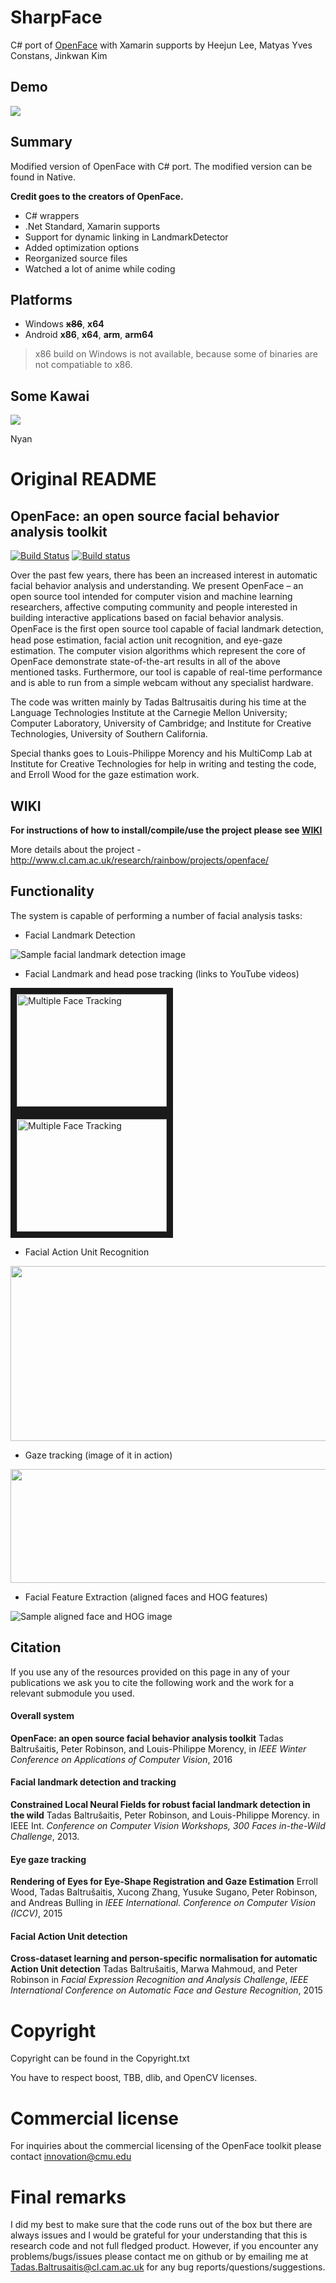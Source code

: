 # SharpFace
C# port of [OpenFace](https://github.com/TadasBaltrusaitis/OpenFace) with Xamarin supports by Heejun Lee, Matyas Yves Constans, Jinkwan Kim

## Demo
![](Doc/Web/demo1.gif)

## Summary
Modified version of OpenFace with C# port.
The modified version can be found in Native.

**Credit goes to the creators of OpenFace.**

- C# wrappers
- .Net Standard, Xamarin supports
- Support for dynamic linking in LandmarkDetector
- Added optimization options
- Reorganized source files
- Watched a lot of anime while coding

## Platforms
- Windows ~~**x86**~~, **x64**
- Android **x86**, **x64**, **arm**, **arm64**

> x86 build on Windows is not available, because some of binaries are not compatiable to x86.

## Some Kawai
![](Doc/Web/homepage.gif)

Nyan

# Original README
## OpenFace: an open source facial behavior analysis toolkit

[![Build Status](https://travis-ci.org/TadasBaltrusaitis/OpenFace.svg?branch=master)](https://travis-ci.org/TadasBaltrusaitis/OpenFace)
[![Build status](https://ci.appveyor.com/api/projects/status/8msiklxfbhlnsmxp/branch/master?svg=true)](https://ci.appveyor.com/project/TadasBaltrusaitis/openface/branch/master)

Over the past few years, there has been an increased interest in automatic facial behavior analysis and understanding. We present OpenFace – an open source tool intended for computer vision and machine learning researchers, affective computing community and people interested in building interactive applications based on facial behavior analysis. OpenFace is the ﬁrst open source tool capable of facial landmark detection, head pose estimation, facial action unit recognition, and eye-gaze estimation. The computer vision algorithms which represent the core of OpenFace demonstrate state-of-the-art results in all of the above mentioned tasks. Furthermore, our tool is capable of real-time performance and is able to run from a simple webcam without any specialist hardware.

The code was written mainly by Tadas Baltrusaitis during his time at the Language Technologies Institute at the Carnegie Mellon University; Computer Laboratory, University of Cambridge; and Institute for Creative Technologies, University of Southern California.

Special thanks goes to Louis-Philippe Morency and his MultiComp Lab at Institute for Creative Technologies for help in writing and testing the code, and Erroll Wood for the gaze estimation work.

## WIKI
**For instructions of how to install/compile/use the project please see [WIKI](https://github.com/TadasBaltrusaitis/OpenFace/wiki)**

More details about the project - http://www.cl.cam.ac.uk/research/rainbow/projects/openface/

## Functionality

The system is capable of performing a number of facial analysis tasks:

- Facial Landmark Detection

![Sample facial landmark detection image](https://github.com/TadasBaltrusaitis/OpenFace/blob/master/imgs/multi_face_img.png)

- Facial Landmark and head pose tracking (links to YouTube videos)

<a href="https://www.youtube.com/watch?v=V7rV0uy7heQ" target="_blank"><img src="http://img.youtube.com/vi/V7rV0uy7heQ/0.jpg" alt="Multiple Face Tracking" width="240" height="180" border="10" /></a>
<a href="https://www.youtube.com/watch?v=vYOa8Pif5lY" target="_blank"><img src="http://img.youtube.com/vi/vYOa8Pif5lY/0.jpg" alt="Multiple Face Tracking" width="240" height="180" border="10" /></a>

- Facial Action Unit Recognition

<img src="https://github.com/TadasBaltrusaitis/OpenFace/blob/master/imgs/au_sample.png" height="280" width="600" >

- Gaze tracking (image of it in action)

<img src="https://github.com/TadasBaltrusaitis/OpenFace/blob/master/imgs/gaze_ex.png" height="182" width="600" >

- Facial Feature Extraction (aligned faces and HOG features)

![Sample aligned face and HOG image](https://github.com/TadasBaltrusaitis/OpenFace/blob/master/imgs/appearance.png)

## Citation

If you use any of the resources provided on this page in any of your publications we ask you to cite the following work and the work for a relevant submodule you used.

#### Overall system

**OpenFace: an open source facial behavior analysis toolkit**
Tadas Baltrušaitis, Peter Robinson, and Louis-Philippe Morency,
in *IEEE Winter Conference on Applications of Computer Vision*, 2016  

#### Facial landmark detection and tracking

**Constrained Local Neural Fields for robust facial landmark detection in the wild**
Tadas Baltrušaitis, Peter Robinson, and Louis-Philippe Morency. 
in IEEE Int. *Conference on Computer Vision Workshops, 300 Faces in-the-Wild Challenge*, 2013.  

#### Eye gaze tracking

**Rendering of Eyes for Eye-Shape Registration and Gaze Estimation**
Erroll Wood, Tadas Baltrušaitis, Xucong Zhang, Yusuke Sugano, Peter Robinson, and Andreas Bulling 
in *IEEE International. Conference on Computer Vision (ICCV)*,  2015 

#### Facial Action Unit detection

**Cross-dataset learning and person-specific normalisation for automatic Action Unit detection**
Tadas Baltrušaitis, Marwa Mahmoud, and Peter Robinson 
in *Facial Expression Recognition and Analysis Challenge*, 
*IEEE International Conference on Automatic Face and Gesture Recognition*, 2015 

# Copyright

Copyright can be found in the Copyright.txt

You have to respect boost, TBB, dlib, and OpenCV licenses.

# Commercial license

For inquiries about the commercial licensing of the OpenFace toolkit please contact innovation@cmu.edu

# Final remarks

I did my best to make sure that the code runs out of the box but there are always issues and I would be grateful for your understanding that this is research code and not full fledged product. However, if you encounter any problems/bugs/issues please contact me on github or by emailing me at Tadas.Baltrusaitis@cl.cam.ac.uk for any bug reports/questions/suggestions.
